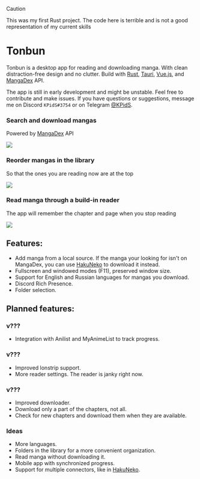 > [!CAUTION]
> This was my first Rust project. The code here is terrible and is not a good representation of my current skills

# Tonbun
Tonbun is a desktop app for reading and downloading manga. With clean distraction-free design and no clutter. Build with [Rust](https://www.rust-lang.org/), [Tauri](https://tauri.app/), [Vue.js](https://vuejs.org/), and [MangaDex](https://mangadex.org/) API. 

The app is still in early development and might be unstable. Feel free to contribute and make issues. If you have questions or suggestions, message me on Discord `KPidS#3754` or on Telegram [@KPidS](https://t.me/kpids). 

### Search and download mangas

Powered by [MangaDex](https://mangadex.org/) API

![](https://raw.githubusercontent.com/KPidS/tonbun/main/readme/download.webp)

### Reorder mangas in the library

So that the ones you are reading now are at the top

![](https://raw.githubusercontent.com/KPidS/tonbun/main/readme/reorder.webp)

### Read manga through a build-in reader

The app will remember the chapter and page when you stop reading

![](https://raw.githubusercontent.com/KPidS/tonbun/main/readme/reader.webp)

## Features: 

- Add manga from a local source. If the manga your looking for isn't on MangaDex, you can use [HakuNeko](https://hakuneko.download/) to download it instead. 
- Fullscreen and windowed modes (F11), preserved window size. 
- Support for English and Russian languages for mangas you download.
- Discord Rich Presence.
- Folder selection.

## Planned features:

### v???

- Integration with Anilist and MyAnimeList to track progress.

### v???

- Improved lonstrip support.
- More reader settings. The reader is janky right now.

### v???

- Improved downloader.
- Download only a part of the chapters, not all.
- Check for new chapters and download them when they are available.

### Ideas

- More languages.
- Folders in the library for a more convenient organization.
- Read manga without downloading it.
- Mobile app with synchronized progress.
- Support for multiple connectors, like in [HakuNeko](https://hakuneko.download/).
